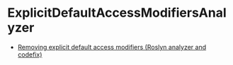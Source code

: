 # ExplicitDefaultAccessModifiersAnalyzer

* [Removing explicit default access modifiers (Roslyn analyzer and codefix)](http://blog.cincura.net/233535-removing-explicit-default-access-modifiers-roslyn-analyzer-and-codefix)